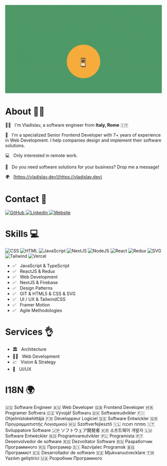![I design & code for the modern web](https://github.com/vkioresku/vladislav-chiorescu/blob/main/cover.gif)

<h1>About 🙋‍♂️</h1>

🧑‍💻 &nbsp; I'm Vladislav, a software engineer from <strong>Italy, Rome</strong> 🇮🇹

👋 &nbsp; I'm a specialized Senior Frontend Developer with 7+ years of experience in Web Development. I help companies design and implement their software solutions.

💻 &nbsp; Only interested in remote work.

🤝 &nbsp; Do you need software solutions for your business? Drop me a message!

🌍 &nbsp; [https://vladislav.dev](https://vladislav.dev)

<h1>Contact 🤝</h1>

<p>
  <a href="https://github.com/vkioresku" target="_blank">
    <img alt="GitHub" src="https://img.shields.io/badge/GitHub-12100e?&logo=github&logoColor=white&style=for-the-badge" />
  </a>
  <a href="https://www.linkedin.com/in/vladislav-chiorescu" target="_blank">
    <img alt="Linkedin" src="https://img.shields.io/badge/linkedin-0077B5?logo=linkedin&logoColor=white&style=for-the-badge" />
  </a>
  <a href="https://vladislav.dev" target="_blank">
    <img alt="Website" src="https://img.shields.io/badge/Website-38b2ac?logo=google-chrome&logoColor=white&style=for-the-badge" />
  </a>
</p>

<h1>Skills 💻</h1>

<p>
  <img alt="CSS" src="https://img.shields.io/badge/CSS-1572b6?logo=css3&logoColor=white&style=for-the-badge" />
  <img alt="HTML" src="https://img.shields.io/badge/HTML-e34f26?logo=html5&logoColor=white&style=for-the-badge" />
  <img alt="JavaScript" src="https://img.shields.io/badge/JavaScript-f7df1e?logo=javascript&logoColor=white&style=for-the-badge" />
  <img alt="NextJS" src="https://img.shields.io/badge/NextJS-000000?logo=next.js&logoColor=white&style=for-the-badge" />
  <img alt="NodeJS" src="https://img.shields.io/badge/NodeJS-43853d?logo=node.js&logoColor=white&style=for-the-badge" />
  <img alt="React" src="https://img.shields.io/badge/React-45b8d8?logo=react&logoColor=white&style=for-the-badge" />
  <img alt="Redux" src="https://img.shields.io/badge/Redux-764abc?logo=redux&logoColor=white&style=for-the-badge" />
  <img alt="SVG" src="https://img.shields.io/badge/SVG-ffb13b?logo=svg&logoColor=white&style=for-the-badge" />
  <img alt="Tailwind" src="https://img.shields.io/badge/Tailwind-38b2ac?logo=tailwind-css&logoColor=white&style=for-the-badge" />
  <img alt="Vercel" src="https://img.shields.io/badge/Vercel-000000?logo=vercel&logoColor=white&style=for-the-badge" />
</p>

- ✅ &nbsp; JavaScript & TypeScript
- ✅ &nbsp; ReactJS & Redux
- ✅ &nbsp; Web Development
- ✅ &nbsp; NextJS & Firebase
- ✅ &nbsp; Design Patterns
- ✅ &nbsp; GIT & HTML5 & CSS & SVG
- ✅ &nbsp; UI / UX & TailwindCSS
- ✅ &nbsp; Framer Motion
- ✅ &nbsp; Agile Methodologies

<h1>Services 👌</h1>

- 🏛️ &nbsp; Architecture
- 🧑‍💻 &nbsp; Web Development
- 📈 &nbsp; Vision & Strategy
- 📱 &nbsp; UI/UX

<h1>I18N 🌍</h1>

🇺🇸 Software Engineer 🇦🇺 Web Developer 🇬🇧 Frontend Developer 🇭🇷 Programer Softvera 🇨🇿 Vývojář Softwaru 🇩🇰 Softwareudvikler 🇫🇮 Ohjelmistokehittäjä 🇫🇷 Développeur Logiciel 🇩🇪 Software Entwickler 🇬🇷 Προγραμματιστής Λογισμικού 🇭🇺 Szoftverfejlesztő 🇮🇱 מפתח תוכנה 🇮🇹 Sviluppatore Software 🇯🇵 ソフトウェア開発者 🇰🇷 소프트웨어 개발자 🇱🇺 Software Entwéckler 🇳🇴 Programvareutvikler 🇵🇱 Programista 🇵🇹 Desenvolvedor de software 🇷🇴 Dezvoltator Software 🇷🇺 Разработчик Программного 🇷🇸 Програмер 🇸🇮 Razvijalec Programsk 🇧🇬 Програмист 🇪🇸 Desarrollador de software 🇸🇪 Mjukvaruutvecklare 🇹🇷 Yazılım geliştirici 🇺🇦 Розробник Програмного
